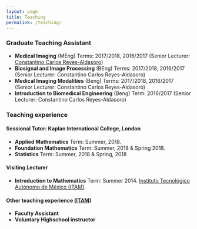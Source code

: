 ```yaml
---
layout: page
title: Teaching
permalink: /teaching/
---
```


### Graduate Teaching Assistant

+ **Medical Imaging** (MEng) Terms: 2017/2018, 2016/2017 (Senior Lecturer: 
[Constantino Carlos Reyes-Aldasoro](http://www.staff.city.ac.uk/~sbbk034/))
+ **Biosignal and Image Processing** (BEng) Terms: 2017/2018, 2016/2017
(Senior Lecturer: Constantino Carlos Reyes-Aldasoro)
+ **Medical Imaging Modalities** (Beng) Terms: 2017/2018, 2016/2017
(Senior Lecturer: Constantino Carlos Reyes-Aldasoro)
+ **Introduction to Biomedical Engineering** (Beng) Term: 2016/2017
(Senior Lecturer: Constantino Carlos Reyes-Aldasoro)

### Teaching experience

#### Sessional Tutor: Kaplan International College, London 
+ **Applied Mathematics** Term: Summer, 2018.
+ **Foundation Mathematics** Term: Summer, 2018 & Spring 2018.
+ **Statistics** Term: Summer, 2018 & Spring, 2018

#### Visiting Lecturer

+ **Introduction to Mathematics** Term: Summer 2014. 
[Instituto Tecnológico Autónomo de México (ITAM)](https://www.itam.mx/en).

#### Other teaching experience [(ITAM)](https://www.itam.mx/en)

+ **Faculty Assistant**
+ **Voluntary Highschool instructor**

